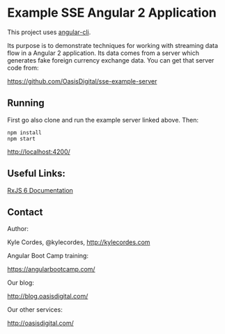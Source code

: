 # Example SSE Angular 2 Application

This project uses [angular-cli](https://github.com/angular/angular-cli).

Its purpose is to demonstrate techniques for working with streaming data flow in
a Angular 2 application. Its data comes from a server which generates fake
foreign currency exchange data. You can get that server code from:

<https://github.com/OasisDigital/sse-example-server>

## Running

First go also clone and run the example server linked above. Then:

```
npm install
npm start
```

<http://localhost:4200/>

## Useful Links:

[RxJS 6 Documentation](http://reactivex.io/rxjs/)

## Contact

Author:

Kyle Cordes, @kylecordes, <http://kylecordes.com>

Angular Boot Camp training:

<https://angularbootcamp.com/>

Our blog:

<http://blog.oasisdigital.com/>

Our other services:

<http://oasisdigital.com/>
